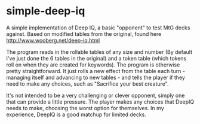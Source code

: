 # simple-deep-iq
A simple implementation of Deep IQ, a basic "opponent" to test MtG decks against. Based on modified tables from the original, found here http://www.wooberg.net/deep-iq.html

The program reads in the rollable tables of any size and number (By default I've just done the 6 tables in the original) and a token table (which tokens roll on when they are created for keywords). The program is otherwise pretty straightforward. It just rolls a new effect from the table each turn - managing itself and advancing to new tables - and tells the player if they need to make any choices, such as "Sacrifice your best creature".

It's not intended to be a very challenging or clever opponent, simply one that can provide a little pressure. The player makes any choices that DeepIQ needs to make, choosing the worst option for themselves. In my experience, DeepIQ is a good matchup for limited decks.
